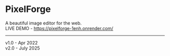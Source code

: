 # PixelForge
A beautiful image editor for the web.  
LIVE DEMO - https://pixelforge-1enh.onrender.com/

---

v1.0 - Apr 2022  
v2.0 - July 2025
